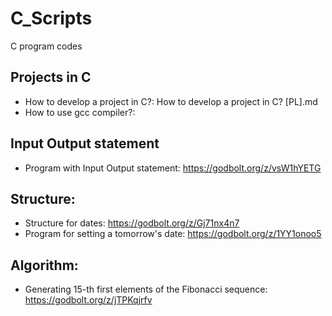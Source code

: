# C_Scripts

C program codes

## Projects in C

- How to develop a project in C?: How to develop a project in C? [PL].md
- How to use gcc compiler?: 

## Input Output statement

- Program with Input Output statement: https://godbolt.org/z/vsW1hYETG

## Structure:

- Structure for dates: https://godbolt.org/z/Gj71nx4n7
- Program for setting a tomorrow's date: https://godbolt.org/z/1YY1onoo5

## Algorithm:

- Generating 15-th first elements of the Fibonacci sequence: https://godbolt.org/z/jTPKqjrfv


